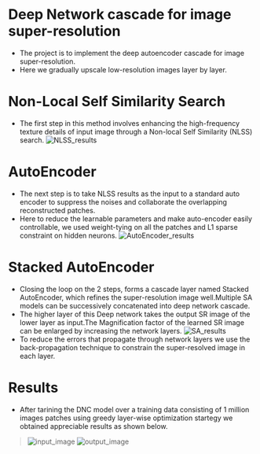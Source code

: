 # Deep Network cascade for image super-resolution
* The project is to implement the deep autoencoder cascade for image super-resolution.
* Here we gradually upscale low-resolution images layer by layer.
# Non-Local Self Similarity Search 
* The first step in this method involves enhancing the high-frequency texture details of input image through a Non-local Self Similarity (NLSS) search.
![NLSS_results](https://github.com/savera2020/super-resolution/blob/master/result/NLSS_result.png)
# AutoEncoder
* The next step is to take NLSS results as the input to a standard auto encoder to suppress the noises and collaborate the overlapping reconstructed patches.
* Here to reduce the learnable parameters and make auto-encoder easily controllable, we used weight-tying on all the patches and L1 sparse constraint on hidden neurons.
![AutoEncoder_results](https://github.com/savera2020/super-resolution/blob/master/result/AUTOENCODER_RESULT.png)
# Stacked AutoEncoder
* Closing the loop on the 2 steps, forms a cascade layer named Stacked AutoEncoder, which refines the super-resolution image well.Multiple SA models can be successively concatenated into deep network cascade.
* The higher layer of this Deep network takes the output SR image of the lower layer as input.The Magnification factor of the learned SR image can be enlarged by increasing the network layers.
![SA_results](https://github.com/savera2020/super-resolution/blob/master/result/result2_56_56.png)
* To reduce the errors that propagate through network layers we use the back-propagation technique to constrain the super-resolved image in each layer.
# Results 
* After tarining the DNC model over a training data consisting of 1 million images patches using greedy layer-wise optimization startegy we obtained appreciable results as shown below. 
> ![input_image](https://github.com/savera2020/super-resolution/blob/master/result/input.png)
![output_image](https://github.com/savera2020/super-resolution/blob/master/result/resolution_results_56_56.png)


